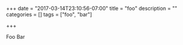 +++
date = "2017-03-14T23:10:56-07:00"
title = "foo"
description = ""
categories = []
tags = ["foo", "bar"]

+++


Foo Bar
